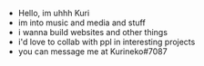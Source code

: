 - Hello, im uhhh Kuri
- im into music and media and stuff
- i wanna build websites and other things
- i'd love to collab with ppl in interesting projects
- you can message me at Kurineko#7087
